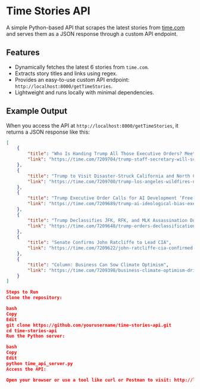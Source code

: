 # Time Stories API

A simple Python-based API that scrapes the latest stories from [time.com](https://time.com) and serves them as a JSON response through a custom API endpoint.

## Features
- Dynamically fetches the latest 6 stories from `time.com`.
- Extracts story titles and links using regex.
- Provides an easy-to-use custom API endpoint: `http://localhost:8000/getTimeStories`.
- Lightweight and runs locally with minimal dependencies.

## Example Output
When you access the API at `http://localhost:8000/getTimeStories`, it returns a JSON response like this:

```json
[
    {
        "title": "Who Is Handing Trump All Those Executive Orders? Meet Will Scharf",
        "link": "https://time.com/7209704/trump-staff-secretary-will-scharf-executive-orders-binders/"
    },
    {
        "title": "Trump to Visit Disaster-Struck California and North Carolina",
        "link": "https://time.com/7209700/trump-los-angeles-wildfires-north-carolina-hurricane-helene-trip-visit/"
    },
    {
        "title": "Trump Executive Order Calls for AI Development ‘Free From Ideological Bias’",
        "link": "https://time.com/7209689/trump-ai-ideological-bias-executive-order/"
    },
    {
        "title": "Trump Declassifies JFK, RFK, and MLK Assassination Docs",
        "link": "https://time.com/7209648/trump-orders-declassification-documents-jfk-rfk-mlk-kennedy-king-assassinations/"
    },
    {
        "title": "Senate Confirms John Ratcliffe to Lead CIA",
        "link": "https://time.com/7209622/john-ratcliffe-cia-confirmed-trump-senate/"
    },
    {
        "title": "Column: Business Can Sow Climate Optimism",
        "link": "https://time.com/7209398/business-climate-optimism-drive-action/"
    }
]

Steps to Run
Clone the repository:

bash
Copy
Edit
git clone https://github.com/yourusername/time-stories-api.git
cd time-stories-api
Run the Python server:

bash
Copy
Edit
python time_api_server.py
Access the API:

Open your browser or use a tool like curl or Postman to visit: http://localhost:8000/getTimeStories.
